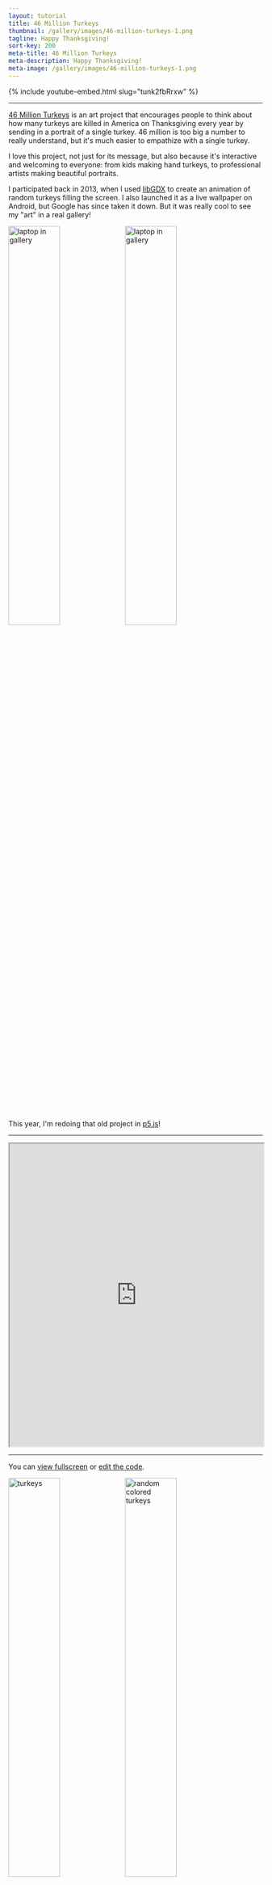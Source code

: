 ```yaml
---
layout: tutorial
title: 46 Million Turkeys
thumbnail: /gallery/images/46-million-turkeys-1.png
tagline: Happy Thanksgiving!
sort-key: 200
meta-title: 46 Million Turkeys
meta-description: Happy Thanksgiving!
meta-image: /gallery/images/46-million-turkeys-1.png
---
```


{% include youtube-embed.html slug="tunk2fbRrxw" %}

---

[46 Million Turkeys](https://46millionturkeys.com/) is an art project that encourages people to think about how many turkeys are killed in America on Thanksgiving every year by sending in a portrait of a single turkey. 46 million is too big a number to really understand, but it's much easier to empathize with a single turkey.

I love this project, not just for its message, but also because it's interactive and welcoming to everyone: from kids making hand turkeys, to professional artists making beautiful portraits.

I participated back in 2013, when I used [libGDX](/tutorials/libgdx) to create an animation of random turkeys filling the screen. I also launched it as a live wallpaper on Android, but Google has since taken it down. But it was really cool to see my "art" in a real gallery!

<img src="/HappyCoding/gallery/images/46-million-turkeys-6.jpg" style="width:45%;" alt="laptop in gallery" />
<img src="/HappyCoding/gallery/images/46-million-turkeys-7.jpg" style="width:45%;" alt="laptop in gallery" />

This year, I'm redoing that old project in [p5.js](/tutorials/p5js)!

---

<iframe src="https://editor.p5js.org/KevinWorkman/full/lapqCvCDC" width="100%" height="600px"></iframe>

---

You can [view fullscreen](https://editor.p5js.org/KevinWorkman/present/lapqCvCDC) or [edit the code](https://editor.p5js.org/KevinWorkman/sketches/lapqCvCDC).

<img src="/HappyCoding/gallery/images/46-million-turkeys-2.png" style="width:45%;" alt="turkeys" />
<img src="/HappyCoding/gallery/images/46-million-turkeys-3.png" style="width:45%;" alt="random colored turkeys" />
<img src="/HappyCoding/gallery/images/46-million-turkeys-4.png" style="width:45%;" alt="transparent turkeys" />
<img src="/HappyCoding/gallery/images/46-million-turkeys-5.png" style="width:45%;" alt="transparent random colored turkeys" />